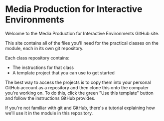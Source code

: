 # Media Production for Interactive Environments

Welcome to the Media Production for Interactive Environments GitHub site.

This site contains all of the files you'll need for the practical classes on the module, each in its own git repository.

Each class repository contains:

- The instructions for that class
- A template project that you can use to get started

The best way to access the projects is to copy them into your personal GitHub account as a repository and then clone this onto the computer you're working on. To do this, click the green "Use this template" button and follow the instructions GitHub provides.

If you're not familiar with git and GitHub, there's a tutorial explaining how we'll use it in the module in this repository.



